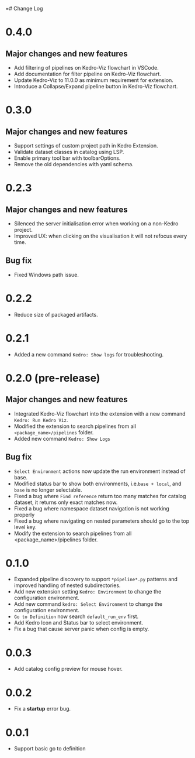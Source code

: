 =# Change Log

# 0.4.0
## Major changes and new features
- Add filtering of pipelines on Kedro-Viz flowchart in VSCode.
- Add documentation for filter pipeline on Kedro-Viz flowchart.
- Update Kedro-Viz to 11.0.0 as minimum requirement for extension.
- Introduce a Collapse/Expand pipeline button in Kedro-Viz flowchart.

# 0.3.0
## Major changes and new features
- Support settings of custom project path in Kedro Extension.
- Validate dataset classes in catalog using LSP.
- Enable primary tool bar with toolbarOptions.
- Remove the old dependencies with yaml schema.

# 0.2.3
## Major changes and new features
- Silenced the server initialisation error when working on a non-Kedro project.
- Improved UX: when clicking on the visualisation it will not refocus every time.

## Bug fix
- Fixed Windows path issue.

# 0.2.2
- Reduce size of packaged artifacts.

# 0.2.1
- Added a new command `Kedro: Show logs` for troubleshooting.

# 0.2.0 (pre-release)
## Major changes and new features
- Integrated Kedro-Viz flowchart into the extension with a new command `Kedro: Run Kedro Viz`.
- Modified the extension to search pipelines from all `<package_name>/pipelines` folder.
- Added new command `Kedro: Show Logs`

## Bug fix
- `Select Environment` actions now update the run environment instead of base.
- Modified status bar to show both environments, i.e.`base + local`, and `base` is no longer selectable.
- Fixed a bug where `Find reference` return too many matches for catalog dataset, it returns only exact matches now.
- Fixed a bug where namespace dataset navigation is not working properly
- Fixed a bug where navigating on nested parameters should go to the top level key.
- Modify the extension to search pipelines from all <package_name>/pipelines folder.


# 0.1.0
- Expanded pipeline discovery to support `*pipeline*.py` patterns and improved handling of nested subdirectories.
- Add new extension setting `Kedro: Environment` to change the configuration environment.
- Add new command `kedro: Select Environment` to change the configuration environment.
- `Go to Definition` now search `default_run_env` first.
- Add Kedro Icon and Status bar to select environment.
- Fix a bug that cause server panic when config is empty.

# 0.0.3
- Add catalog config preview for mouse hover.

# 0.0.2
- Fix a **startup** error bug.

# 0.0.1
- Support basic go to definition
